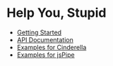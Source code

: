 ﻿# Help You, Stupid
+ [Getting Started](http://cxm.tw/)
+ [API Documentation](http://comment.cxm.tw/?url=https://raw.github.com/syuemingfang/helpyoustupid/master/comment.json)
+ [Examples for Cinderella](http://html.cxm.tw/?url=https://raw.github.com/syuemingfang/helpyoustupid/master/example.html)
+ [Examples for jsPipe](http://jspipe.cxm.tw/?url=http://html.cxm.tw/index.php?url=https://raw.github.com/syuemingfang/helpyoustupid/master/example.html)